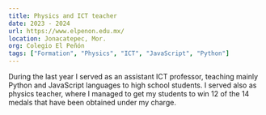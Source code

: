```yaml
---
title: Physics and ICT teacher
date: 2023 - 2024
url: https://www.elpenon.edu.mx/
location: Jonacatepec, Mor.
org: Colegio El Peñón
tags: ["Formation", "Physics", "ICT", "JavaScript", "Python"]
---
```


During the last year I served as an assistant ICT professor, teaching mainly Python and JavaScript languages to high school students. I served also as physics teacher, where I managed to get my students to win 12 of the 14 medals that have been obtained under my charge.
